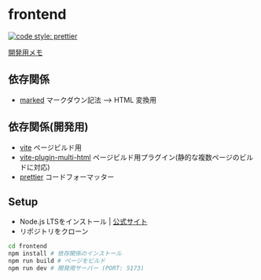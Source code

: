 # frontend

[![code style: prettier](https://img.shields.io/badge/code_style-prettier-ff69b4.svg?style=flat-square)](https://github.com/prettier/prettier)

[開発用メモ](./private/MEMO.md)

## 依存関係

- [marked](https://npmjs.com/package/marked)
  マークダウン記法 --> HTML 変換用

## 依存関係(開発用)

- [vite](https://npmjs.com/package/vite)
  ページビルド用
- [vite-plugin-multi-html](https://npmjs.com/package/vite-plugin-multi-html)
  ページビルド用プラグイン(静的な複数ページのビルドに対応)
- [prettier](https://npmjs.com/package/prettier)
  コードフォーマッター

## Setup

- Node.js LTSをインストール | [公式サイト](https://nodejs.org/ja/download)
- リポジトリをクローン

```bash
cd frontend
npm install # 依存関係のインストール
npm run build # ページをビルド
npm run dev # 開発用サーバー (PORT: 5173)
```
